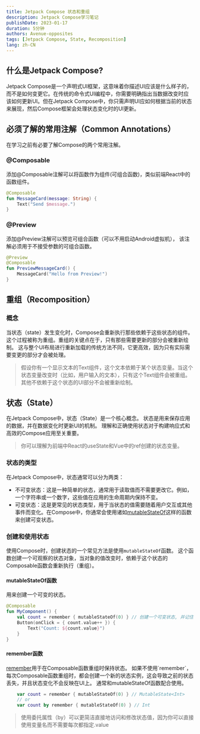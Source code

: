 ```yaml
---
title: Jetpack Compose 状态和重组
description: Jetpack Compose学习笔记
publishDate: 2023-01-17
duration: 5分钟
authors: Avenue-opposites
tags: [Jetpack Compose, State, Recomposition]
lang: zh-CN
---
```


## 什么是Jetpack Compose?

Jetpack Compose是一个声明式UI框架，这意味着你描述UI应该是什么样子的，而不是如何变更它。在传统的命令式UI编程中，你需要明确指出当数据改变时应该如何更新UI。但在Jetpack Compose中，你只需声明UI应如何根据当前的状态来展现，然后Compose框架会处理状态变化时的UI更新。

## 必须了解的常用注解（Common Annotations）

在学习之前有必要了解Compose的两个常用注解。

### @Composable

添加@Composable注解可以将函数作为组件(可组合函数)，类似前端React中的函数组件。

```kotlin
@Composable
fun MessageCard(message: String) {
    Text("Send $message.")
}
```

### @Preview

添加@Preview注解可以预览可组合函数（可以不用启动Android虚拟机），
该注解必须用于不接受参数的可组合函数。

```kotlin
@Preview
@Composable
fun PreviewMessageCard() {
    MessageCard("Hello from Preview!")
}
```

## 重组（Recomposition）

### 概念

当状态（state）发生变化时，Compose会重新执行那些依赖于这些状态的组件。
这个过程被称为重组。重组的关键点在于，只有那些需要更新的部分会被重新绘制。
这与整个UI布局进行重新加载的传统方法不同，它更高效，因为只有实际需要变更的部分才会被处理。

> 假设你有一个显示文本的Text组件，这个文本依赖于某个状态变量。当这个状态变量改变时（比如，用户输入的文本），只有这个Text组件会被重组。其他不依赖于这个状态的UI部分不会被重新绘制。

## 状态（State）

在Jetpack Compose中，状态（State）是一个核心概念。
状态是用来保存应用的数据，并在数据变化时更新UI的机制。
理解和正确使用状态对于构建响应式和高效的Compose应用至关重要。

> 你可以理解为前端中React的useState和Vue中的ref创建的状态变量。

### 状态的类型
在Jetpack Compose中，状态通常可以分为两类：

- 不可变状态：这是一种简单的状态，通常用于读取值而不需要更改它。例如，一个字符串或一个数字，这些值在应用的生命周期内保持不变。
- 可变状态：这是更常见的状态类型，用于当状态的值需要随着用户交互或其他事件而变化。在Compose中，你通常会使用诸如[mutableStateOf](https://developer.android.com/reference/kotlin/androidx/compose/runtime/package-summary?hl=zh-cn#mutableStateOf(kotlin.Any,androidx.compose.runtime.SnapshotMutationPolicy))这样的函数来创建可变状态。

### 创建和使用状态

使用Compose时，创建状态的一个常见方法是使用`mutableStateOf`函数。
这个函数创建一个可观察的状态对象，当对象的值改变时，依赖于这个状态的Composable函数会重新执行（重组）。

#### mutableStateOf函数

用来创建一个可变的状态。

```kotlin
@Composable
fun MyComponent() {
    val count = remember { mutableStateOf(0) } // 创建一个可变状态, 并记住它 // [!code focus]
    Button(onClick = { count.value++ }) {
        Text("Count: ${count.value}")
    }
}
```

#### remember函数

[remember](https://developer.android.com/reference/kotlin/androidx/compose/runtime/package-summary?hl=zh-cn#remember(kotlin.Function0))用于在Composable函数重组时保持状态。
如果不使用`remember`，每次Composable函数重组时，都会创建一个新的状态实例，这会导致之前的状态丢失，并且状态变化不会反映在UI上。
通常和mutableStateOf函数配合使用。

```kotlin
    var count = remember { mutableStateOf(0) } // MutableState<Int>
    // or
    var count by remember { mutableStateOf(0) } // Int
```

> 使用委托属性（by）可以更简洁直接地访问和修改状态值，因为你可以直接使用变量名而不需要每次都指定.value